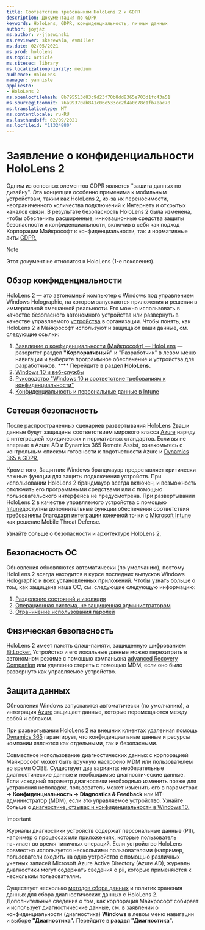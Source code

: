 ```yaml
---
title: Соответствие требованиям HoloLens 2 и GDPR
description: Документация по GDPR
keywords: HoloLens, GDPR, конфиденциальность, личных данных
author: joyjaz
ms.author: v-jjaswinski
ms.reviewer: skerewala, evmiller
ms.date: 02/05/2021
ms.prod: hololens
ms.topic: article
ms.sitesec: library
ms.localizationpriority: medium
audience: HoloLens
manager: yannisle
appliesto:
- HoloLens 2
ms.openlocfilehash: 8b795513d83c9d23f70b8dd8365e703d1fc43a51
ms.sourcegitcommit: 76a99370ab841c06e533cc2f4a0c78c1fb7eac70
ms.translationtype: MT
ms.contentlocale: ru-RU
ms.lasthandoff: 02/09/2021
ms.locfileid: "11324880"
---
```

# Заявление о конфиденциальности HoloLens 2

Одним из основных элементов GDPR является "защита данных по дизайну". Эта концепция особенно применима к мобильным устройствам, таким как HoloLens 2, из-за их переносимости, неограниченного количества подключений к Интернету и открытых каналов связи. В результате безопасность HoloLens 2 [](https://docs.microsoft.com/hololens/security-architecture) была изменена, чтобы обеспечить расширенные, инновационные средства защиты безопасности и конфиденциальности, включив в себя как подход Корпорации Майкрософт к конфиденциальности, так и нормативные акты [GDPR.](https://privacy.microsoft.com/)

 >[!NOTE]
> Этот документ не относится к HoloLens (1-е поколения).

## Обзор конфиденциальности

HoloLens 2 — это автономный компьютер с Windows под управлением Windows Holographic, на котором запускаются приложения и решения в иммерсивной смешанной реальности. Его можно использовать в качестве безопасного автономного устройства или развернуть в качестве управляемого [устройства](https://docs.microsoft.com/mem/intune/fundamentals/windows-holographic-for-business) в организации. Чтобы понять, как HoloLens 2 и Майкрософт используют и защищают ваши данные, см. следующие ссылки:
1. [Заявление о конфиденциальности (Майкрософт) — HoloLens](https://privacy.microsoft.com/privacystatement) — разоритет раздел **"Корпоративный"** и "Разработчик" в левом меню навигации и выберите программное обеспечение и устройства для разработчиков. **** Перейдите в раздел **HoloLens.**
2.  [Windows 10 и веб-службы](https://privacy.microsoft.com/windows10privacy)
3.  [Руководство "Windows 10 и соответствие требованиям к конфиденциальности"](https://docs.microsoft.com/windows/privacy/windows-10-and-privacy-compliance)
4.  [Конфиденциальность и персональные данные в Intune](https://docs.microsoft.com/mem/intune/protect/privacy-personal-data)

## Сетевая безопасность
После распространенных сценариев развертывания HoloLens [2](https://docs.microsoft.com/hololens/common-scenarios)ваши данные будут защищены соответствием мирового класса [Azure](https://docs.microsoft.com/azure/compliance/) наряду с интеграцией юридических и нормативных стандартов. Если вы не впервые в Azure AD и Dynamics 365 Remote Assist, ознакомьтесь с контрольным списком готовности к подотчетности Azure и [Dynamics 365 в GDPR.](https://docs.microsoft.com/compliance/regulatory/gdpr-arc-azure-dynamics)

Кроме того, Защитник Windows брандмауэр предоставляет критически важные функции для защиты подключения устройств. При использовании HoloLens 2 брандмауэр всегда включен, и возможность отключить его программными средствами или с помощью пользовательского интерфейса не предусмотрена. При развертывании HoloLens 2 в качестве управляемого устройства с помощью [Intune](https://docs.microsoft.com/mem/intune/protect/device-compliance-get-started)доступны дополнительные функции обеспечения соответствия требованиям благодаря интеграции конечной точки с [Microsoft Intune](https://docs.microsoft.com/mem/intune/protect/advanced-threat-protection) как решение Mobile Threat Defense. 

Узнайте больше о безопасности и архитектуре HoloLens [2.](https://docs.microsoft.com/hololens/security-architecture)

## Безопасность ОС
Обновления обновляются автоматически (по умолчанию), поэтому HoloLens 2 всегда находится в курсе последних выпусков Windows Holographic и всех установленных приложений. Чтобы узнать больше о том, как защищена наша ОС, см. следующие следующую информацию:
1. [Разделение состояний и изоляция](https://docs.microsoft.com/hololens/security-state-separation-isolation)
1. [Операционная система, не защищенная администратором](https://docs.microsoft.com/hololens/security-adminless-os)
1. [Ограничение использования паролей](https://docs.microsoft.com/hololens/security-limiting-password-use)

## Физическая безопасность
HoloLens 2 имеет память флэш-памяти, защищенную шифрованием [BitLocker.](https://docs.microsoft.com/hololens/security-encryption-data-protection) Устройство и его локальные данные можно перехитрить в автономном режиме с помощью компаньона [advanced Recovery Companion](https://www.microsoft.com/p/advanced-recovery-companion/9p74z35sfrs8#activetab=pivot:overviewtab) или удаленно стереть с помощью MDM, если оно было развернуто как управляемое устройство.

## Защита данных
Обновления Windows запускаются автоматически (по умолчанию), а интеграция [Azure](https://docs.microsoft.com/hololens/security-encryption-data-protection#Azure-integration) защищает данные, которые перемещаются между собой и облаком. 

При развертывании HoloLens 2 на внешних клиентах удаленная помощь [Dynamics 365](https://docs.microsoft.com/hololens/hololens2-deployment-guide) гарантирует, что конфиденциальные данные и ресурсы компании являются как отдельными, так и безопасными. 

Совместное использование диагностических данных с корпорацией Майкрософт может быть вручную настроено MDM или пользователем во время OOBE. Существует два варианта: необязательные диагностические данные и необходимые диагностические данные. Если исходный параметр диагностики необходимо изменить позже для устранения неполадок, пользователь может изменить его в параметрах **-> Конфиденциальность -> Diagnostics & Feedback** или ИТ-администратор (MDM), если это управляемое устройство. Узнайте больше о [диагностике, отзывах и конфиденциальности в Windows 10.](https://support.microsoft.com/windows/diagnostics-feedback-and-privacy-in-windows-10-28808a2b-a31b-dd73-dcd3-4559a5199319)

> [!Important]
> Журналы диагностики устройств содержат персональные данные (PII), например о процессах или приложениях, которые пользователь начинает во время типичных операций. Если устройство HoloLens совместно используется несколькими пользователями (например, пользователи входить на одно устройство с помощью различных учетных записей Microsoft Azure Active Directory (Azure AD), журналы диагностики могут содержать сведения о pii, которые применяются к нескольким пользователям.

 

Существует несколько [методов сбора данных](https://docs.microsoft.com/hololens/hololens-diagnostic-logs) и политик хранения данных для сбора диагностических данных с HoloLens 2.  Дополнительные сведения о том, как корпорация Майкрософт собирает и использует диагностические данные, см. в заявлении [о](https://privacy.microsoft.com/privacystatement) конфиденциальности (диагностика) **Windows** в левом меню навигации и выборе **"Диагностика".** Перейдите в **раздел "Диагностика".**
